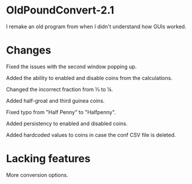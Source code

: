 # OldPoundConvert-2.1
 I remake an old program from when I didn't understand how GUIs worked.


# Changes
Fixed the issues with the second window popping up.

Added the ability to enabled and disable coins from the calculations.

Changed the incorrect fraction from ⅓ to ¼.

Added half-groat and third guinea coins.

Fixed typo from "Half Penny" to "Halfpenny".

Added persistency to enabled and disabled coins.

Added hardcoded values to coins in case the conf CSV file is deleted.

# Lacking features

More conversion options.

